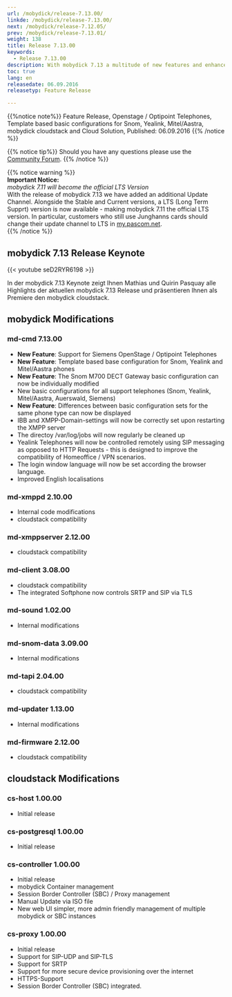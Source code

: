```yaml
---
url: /mobydick/release-7.13.00/
linkde: /mobydick/release-7.13.00/
next: /mobydick/release-7.12.05/
prev: /mobydick/release-7.13.01/
weight: 138
title: Release 7.13.00
keywords:
  - Release 7.13.00
description: With mobydick 7.13 a multitude of new features and enhancements have been added to mobydick including Cloud Telephony, more interoperability and improved endpoint management. 
toc: true
lang: en
releasedate: 06.09.2016
releasetyp: Feature Release

---
```


{{%notice note%}}
Feature Release, Openstage / Optipoint Telephones, Template based basic configurations for Snom, Yealink, Mitel/Aastra, mobydick cloudstack and Cloud Solution, Published: 06.09.2016
{{% /notice %}}

{{% notice tip%}}
Should you have any questions please use the [Community Forum](http://community.pascom.net/forum.php?langid=6 "Visit our Forum").
{{% /notice %}}


{{% notice warning %}}  
**Important Notice:**<br/>
*mobydick 7.11 will become the official LTS Version*<br/>
With the release of mobydick 7.13 we have added an additional Update Channel. Alongside the Stable and Current versions, a LTS (Long Term Supprt) version is now available - making mobydick 7.11 the official LTS version. In particular, customers who still use Junghanns cards should change their update channel to LTS in [my.pascom.net](https://my.pascom.net).  
{{% /notice %}}

## mobydick 7.13 Release Keynote
{{< youtube seD2RYR6198 >}}

In der mobydick 7.13 Keynote zeigt Ihnen Mathias und Quirin Pasquay alle Highlights der aktuellen mobydick 7.13 Release und präsentieren Ihnen als Premiere den mobydick cloudstack.

## mobydick Modifications

### md-cmd 7.13.00

* **New Feature**: Support for Siemens OpenStage / Optipoint Telephones
* **New Feature**: Template based base configuration for Snom, Yealink and Mitel/Aastra phones
* **New Feature**: The Snom M700 DECT Gateway basic configuration can now be individually modified
* New basic configurations for all support telephones (Snom, Yealink, Mitel/Aastra, Auerswald, Siemens)
* **New Feature**: Differences between basic configuration sets for the same phone type can now be displayed
* IBB and XMPP-Domain-settings will now be correctly set upon restarting the XMPP server
* The directoy /var/log/jobs will now regularly be cleaned up
* Yealink Telephones will now be controlled remotely using SIP messaging as opposed to HTTP Requests - this is designed to improve the compatibility of Homeoffice / VPN scenarios.
* The login window language will now be set according the browser language.
* Improved English localisations

### md-xmppd 2.10.00

* Internal code modifications
* cloudstack compatibility

### md-xmppserver 2.12.00

* cloudstack compatibility

### md-client 3.08.00

* cloudstack compatibility
* The integrated Softphone now controls SRTP and SIP via TLS

### md-sound 1.02.00

* Internal modifications

### md-snom-data 3.09.00

* Internal modifications

### md-tapi 2.04.00

* cloudstack compatibility

### md-updater 1.13.00

* Internal modifications

### md-firmware 2.12.00

* cloudstack compatibility


## cloudstack Modifications

### cs-host 1.00.00

* Initial release

### cs-postgresql 1.00.00

* Initial release

### cs-controller 1.00.00

* Initial release
* mobydick Container management
* Session Border Controller (SBC) / Proxy management
* Manual Update via ISO file
* New web UI simpler, more admin friendly management of multiple mobydick or SBC instances

### cs-proxy 1.00.00

* Initial release
* Support for SIP-UDP and SIP-TLS
* Support for SRTP
* Support for more secure device provisioning over the internet
* HTTPS-Support
* Session Border Controller (SBC) integrated.
